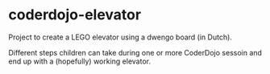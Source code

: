 # coderdojo-elevator

Project to create a LEGO elevator using a dwengo board (in Dutch).

Different steps children can take during one or more CoderDojo sessoin and end up with a (hopefully) working elevator.

